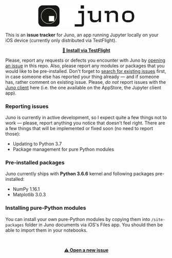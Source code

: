 <p align="center">
  <img src="juno_app_icon_logo.png" width="300"/>
</p>

This is an **issue tracker** for Juno, an app running Jupyter locally on your iOS device (currently only distributed via TestFlight).

<p align="center"><a href="https://testflight.apple.com/join/XRjYzgMU"><b>🚀 Install via TestFlight</b></a></p>

Please, report any requests or defects you encounter with Juno by [opening an issue](https://github.com/navoshta/Juno-Issue-Tracker/issues/new/choose) in this repo. Also, please report any modules or packages that you would like to be pre-installed. Don't forget to [search for existing issues](https://github.com/rationalmatter/Juno-Issue-Tracker/issues) first, in case someone else has reported your thing already — and if someone has, rather comment on existing issue. Please, _do not_ report issues with the [Juno client](https://juno.sh) here (i.e. the one available on the AppStore, the Jupyter client app).

### Reporting issues
Juno is currently in active development, so I expect quite a few things not to work — please, report anything you notice that doesn't feel right. There are a few things that will be implemented or fixed soon (no need to report those):

* Updating to Python 3.7
* Package management for pure Python modules

### Pre-installed packages
Juno currently ships with **Python 3.6.6** kernel and following packages pre-installed:
* NumPy 1.16.1
* Matplotlib 3.0.3

### Installing pure-Python modules
You can install your own pure-Python modules by copying them into `/site-packages` folder in Juno documents via iOS's Files app. You should then be able to import them in your notebooks.

<br>
<p align="center"><a href="https://github.com/navoshta/Juno-Issue-Tracker/issues/new/choose"><b>⚠️ Open a new issue</b></a></p>
